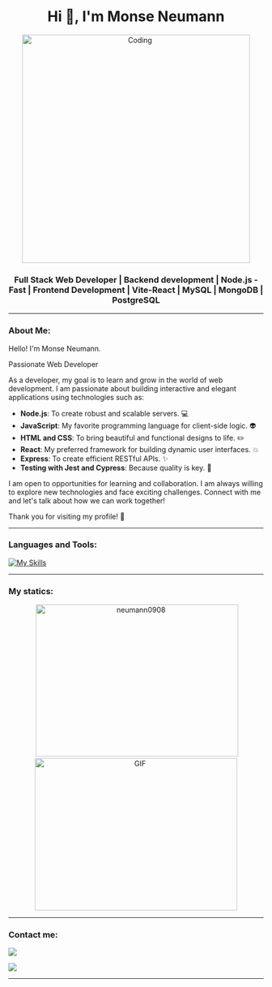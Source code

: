 <h1 align="center">Hi 👋, I'm Monse Neumann</h1>
<div align="center"> <img align="center" alt="Coding" width="450" src="https://repository-images.githubusercontent.com/588181932/e36ec678-7984-4cdd-8e4c-a3932772ff8e"></div>
<h3 align="center">Full Stack Web Developer | Backend development | Node.js - Fast | Frontend Development | Vite-React | MySQL | MongoDB | PostgreSQL</h3>

------

### About Me:

<p> 
Hello! I'm Monse Neumann.

 Passionate Web Developer

As a developer, my goal is to learn and grow in the world of web development. I am passionate about building interactive and elegant applications using technologies such as:

- **Node.js**: To create robust and scalable servers. 💻
- **JavaScript**: My favorite programming language for client-side logic. 👽
- **HTML and CSS**: To bring beautiful and functional designs to life. ✏️
- **React**: My preferred framework for building dynamic user interfaces. 💥
- **Express**: To create efficient RESTful APIs. ✨
- **Testing with Jest and Cypress**: Because quality is key. 🔎

I am open to opportunities for learning and collaboration. I am always willing to explore new technologies and face exciting challenges. Connect with me and let's talk about how we can work together!

Thank you for visiting my profile! 🚀

</p>

-----

### Languages and Tools:

[![My Skills](https://skillicons.dev/icons?i=js,html,css,react,vue,express,git,gmail,linkedin,mongodb,mysql,nodejs,php,postgres,postman,react,vercel,vite)](https://skillicons.dev)

------
### My statics:

<div dispay="flex" align="center" > 
    <a>
        &nbsp;<img top="500" height="300" width="400"src="https://github-readme-stats.vercel.app/api?username=neumann0908&show_icons=true&locale=en" alt="neumann0908" />
    </a>

<a>
  <img  top="500" height="300" width="400" alt="GIF" src="https://media.giphy.com/media/SWoSkN6DxTszqIKEqv/giphy.gif">
</a>

</div>

-----


### Contact me:

<a href="https://github.com/KasRoudra" target="_blank"><img src="https://img.shields.io/badge/Github-neumann0908-green?style=for-the-badge&logo=github"></a>

<a href="mailto:kasroudrakrd@gmail.com" target="_blank"><img src="https://img.shields.io/badge/Email-monseale3@gmail.com-teal?style=for-the-badge&logo=gmail"></a>


------




